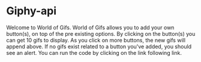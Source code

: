 # Giphy-api
 Welcome to World of Gifs.
 World of Gifs allows you to add your own button(s), on top of the pre existing options.
 By clicking on the button(s) you can get 10 gifs to display.
 As you click on more buttons, the new gifs will append above.
 If no gifs exist related to a button you've added, you should see an alert.
 You can run the code by clicking on the link following link.
